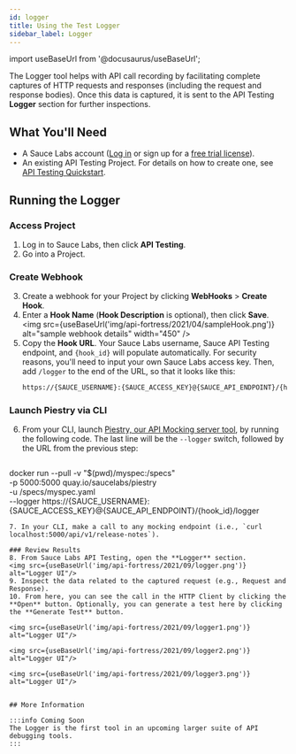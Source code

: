 ```yaml
---
id: logger
title: Using the Test Logger
sidebar_label: Logger
---
```


import useBaseUrl from '@docusaurus/useBaseUrl';

The Logger tool helps with API call recording by facilitating complete captures of HTTP requests and responses (including the request and response bodies). Once this data is captured, it is sent to the API Testing **Logger** section for further inspections.

## What You'll Need
* A Sauce Labs account ([Log in](https://accounts.saucelabs.com/am/XUI/#login/) or sign up for a [free trial license](https://saucelabs.com/sign-up)).
* An existing API Testing Project. For details on how to create one, see [API Testing Quickstart](/api-testing/quickstart/).

## Running the Logger

### Access Project
1. Log in to Sauce Labs, then click **API Testing**.
2. Go into a Project.

### Create Webhook
3. Create a webhook for your Project by clicking **WebHooks** > **Create Hook**.
4. Enter a **Hook Name** (**Hook Description** is optional), then click **Save**.<br/><img src={useBaseUrl('img/api-fortress/2021/04/sampleHook.png')} alt="sample webhook details" width="450" />
5. Copy the **Hook URL**. Your Sauce Labs username, Sauce API Testing endpoint, and `{hook_id}` will populate automatically. For security reasons, you'll need to input your own Sauce Labs access key. Then, add `/logger` to the end of the URL, so that it looks like this:
   ```bash
   https://{SAUCE_USERNAME}:{SAUCE_ACCESS_KEY}@{SAUCE_API_ENDPOINT}/{hook_id}/logger
   ```

### Launch Piestry via CLI
6. From your CLI, launch [Piestry, our API Mocking server tool](/api-testing/mocking), by running the following code. The last line will be the `--logger` switch, followed by the URL from the previous step:
   ```bash
  docker run --pull -v "$(pwd)/myspec:/specs" \
  -p 5000:5000 quay.io/saucelabs/piestry \
  -u /specs/myspec.yaml \
  --logger https://{SAUCE_USERNAME}:{SAUCE_ACCESS_KEY}@{SAUCE_API_ENDPOINT}/{hook_id}/logger
  ```
7. In your CLI, make a call to any mocking endpoint (i.e., `curl localhost:5000/api/v1/release-notes`).

### Review Results
8. From Sauce Labs API Testing, open the **Logger** section.
  <img src={useBaseUrl('img/api-fortress/2021/09/logger.png')} alt="Logger UI"/>
9. Inspect the data related to the captured request (e.g., Request and Response).
10. From here, you can see the call in the HTTP Client by clicking the **Open** button. Optionally, you can generate a test here by clicking the **Generate Test** button.

<img src={useBaseUrl('img/api-fortress/2021/09/logger1.png')} alt="Logger UI"/>

<img src={useBaseUrl('img/api-fortress/2021/09/logger2.png')} alt="Logger UI"/>

<img src={useBaseUrl('img/api-fortress/2021/09/logger3.png')} alt="Logger UI"/>


## More Information

:::info Coming Soon
The Logger is the first tool in an upcoming larger suite of API debugging tools.
:::
